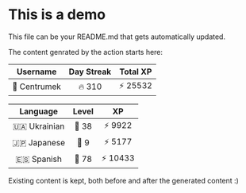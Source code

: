# This is a demo

This file can be your README.md that gets automatically updated.

The content genrated by the action starts here:

<!--START_SECTION:duolingoStats-->
<!-- Automatically generated with https://github.com/centrumek/duolingo-readme-stats-->

| Username | Day Streak | Total XP |
|:---:|:---:|:---:|
| 👤 Centrumek | 🔥 310 | ⚡ 25532 |

| Language | Level | XP |
|:---:|:---:|:---:|
| 🇺🇦 Ukrainian | 👑 38 | ⚡ 9922 |
| 🇯🇵 Japanese | 👑 9 | ⚡ 5177 |
| 🇪🇸 Spanish | 👑 78 | ⚡ 10433 |

<!--END_SECTION:duolingoStats-->

Existing content is kept, both before and after the generated content :)